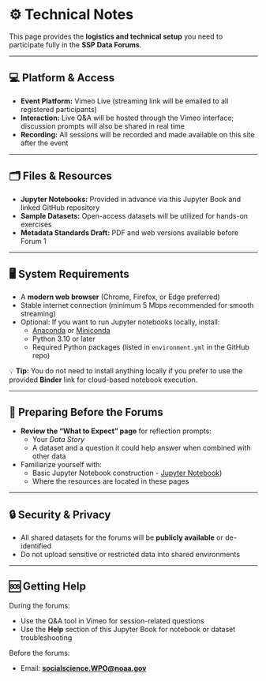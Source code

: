 # ⚙️ Technical Notes

This page provides the **logistics and technical setup** you need to participate fully in the **SSP Data Forums**.

---

## 💻 Platform & Access
- **Event Platform:** Vimeo Live (streaming link will be emailed to all registered participants)  
- **Interaction:** Live Q&A will be hosted through the Vimeo interface; discussion prompts will also be shared in real time
- **Recording:** All sessions will be recorded and made available on this site after the event

---

## 🗂 Files & Resources
- **Jupyter Notebooks:** Provided in advance via this Jupyter Book and linked GitHub repository
- **Sample Datasets:** Open-access datasets will be utilized for hands-on exercises
- **Metadata Standards Draft:** PDF and web versions available before Forum 1

---

## 🖥 System Requirements
- A **modern web browser** (Chrome, Firefox, or Edge preferred)
- Stable internet connection (minimum 5 Mbps recommended for smooth streaming)
- Optional: If you want to run Jupyter notebooks locally, install:
  - [Anaconda](https://www.anaconda.com/download) or [Miniconda](https://docs.conda.io/en/latest/miniconda.html)
  - Python 3.10 or later
  - Required Python packages (listed in `environment.yml` in the GitHub repo)

💡 **Tip:** You do not need to install anything locally if you prefer to use the provided **Binder** link for cloud-based notebook execution.

---

## 🧩 Preparing Before the Forums
- **Review the “What to Expect” page** for reflection prompts:
  - Your *Data Story*
  - A dataset and a question it could help answer when combined with other data
- Familiarize yourself with:
  - Basic Jupyter Notebook construction - [Jupyter Notebook](https://jmote-noaa.github.io/Data-Forums/notebooks/Forum2.html))
  - Where the resources are located in these pages

---

## 🔒 Security & Privacy
- All shared datasets for the forums will be **publicly available** or de-identified
- Do not upload sensitive or restricted data into shared environments

---

## 🆘 Getting Help
During the forums:
- Use the Q&A tool in Vimeo for session-related questions
- Use the **Help** section of this Jupyter Book for notebook or dataset troubleshooting

Before the forums:
- Email: **[socialscience.WPO@noaa.gov](mailto:socialscience.WPOP@noaa.gov)**
